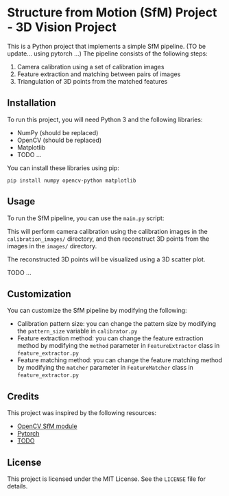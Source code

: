 # Structure from Motion (SfM) Project - 3D Vision Project

This is a Python project that implements a simple SfM pipeline. (TO be update... using pytorch ...) The pipeline consists of the following steps:

1. Camera calibration using a set of calibration images
2. Feature extraction and matching between pairs of images
3. Triangulation of 3D points from the matched features

## Installation

To run this project, you will need Python 3 and the following libraries:

- NumPy (should be replaced)
- OpenCV (should be replaced)
- Matplotlib
- TODO ...

You can install these libraries using pip:

    pip install numpy opencv-python matplotlib

## Usage

To run the SfM pipeline, you can use the `main.py` script:


This will perform camera calibration using the calibration images in the `calibration_images/` directory, and then reconstruct 3D points from the images in the `images/` directory.

The reconstructed 3D points will be visualized using a 3D scatter plot.

TODO ...

## Customization

You can customize the SfM pipeline by modifying the following:

- Calibration pattern size: you can change the pattern size by modifying the `pattern_size` variable in `calibrator.py`
- Feature extraction method: you can change the feature extraction method by modifying the `method` parameter in `FeatureExtractor` class in `feature_extractor.py`
- Feature matching method: you can change the feature matching method by modifying the `matcher` parameter in `FeatureMatcher` class in `feature_extractor.py`

## Credits

This project was inspired by the following resources:

- [OpenCV SfM module](https://github.com/opencv/opencv/blob/master/samples/python/stereo_match.py)
- [Pytorch](https://pytorch.org/)
- [TODO](https:link)

## License

This project is licensed under the MIT License. See the `LICENSE` file for details.